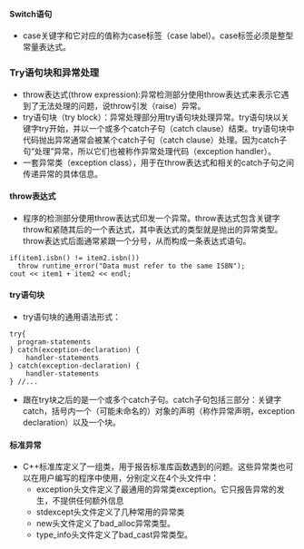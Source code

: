 #### Switch语句
+ case关键字和它对应的值称为case标签（case label）。case标签必须是整型常量表达式。

### Try语句块和异常处理
+ throw表达式(throw expression):异常检测部分使用throw表达式来表示它遇到了无法处理的问题，说throw引发（raise）异常。
+ try语句块（try block）：异常处理部分用try语句块处理异常。try语句块以关键字try开始，并以一个或多个catch子句（catch clause）结束。try语句块中代码抛出异常通常会被某个catch子句（catch clause）处理。因为catch子句“处理”异常，所以它们也被称作异常处理代码（exception handler）。
+ 一套异常类（exception class），用于在throw表达式和相关的catch子句之间传递异常的具体信息。

#### throw表达式
+ 程序的检测部分使用throw表达式印发一个异常。throw表达式包含关键字throw和紧随其后的一个表达式，其中表达式的类型就是抛出的异常类型。throw表达式后面通常紧跟一个分号，从而构成一条表达式语句。
```
if(item1.isbn() != item2.isbn())
  throw runtime_error("Data must refer to the same ISBN");
cout << item1 + item2 << endl;
```
#### try语句块
+ try语句块的通用语法形式：
```
try{
  program-statements
} catch(exception-declaration) {
    handler-statements
} catch(exception-declaration) {
    handler-statements
} //...
```  
+ 跟在try块之后的是一个或多个catch子句。catch子句包括三部分：关键字catch，括号内一个（可能未命名的）对象的声明（称作异常声明，exception declaration）以及一个块。

#### 标准异常
+ C++标准库定义了一组类，用于报告标准库函数遇到的问题。这些异常类也可以在用户编写的程序中使用，分别定义在4个头文件中：
  * exception头文件定义了最通用的异常类exception。它只报告异常的发生，不提供任何额外信息
  * stdexcept头文件定义了几种常用的异常类
  * new头文件定义了bad_alloc异常类型。
  * type_info头文件定义了bad_cast异常类型。
